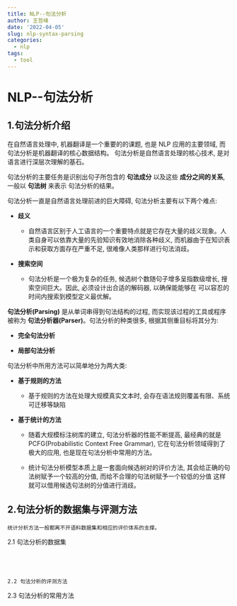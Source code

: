 ```yaml
---
title: NLP--句法分析
author: 王哲峰
date: '2022-04-05'
slug: nlp-syntax-parsing 
categories:
  - nlp
tags:
  - tool
---
```


NLP--句法分析
==========================================

1.句法分析介绍
------------------------------------------

在自然语言处理中, 机器翻译是一个重要的的课题, 也是 NLP 应用的主要领域, 而句法分析是机器翻译的核心数据结构。
句法分析是自然语言处理的核心技术, 是对语言进行深层次理解的基石。

句法分析的主要任务是识别出句子所包含的 **句法成分** 以及这些 **成分之间的关系**, 一般以 **句法树** 来表示
句法分析的结果。

句法分析一直是自然语言处理前进的巨大障碍, 句法分析主要有以下两个难点:

   - **歧义**
      
      - 自然语言区别于人工语言的一个重要特点就是它存在大量的歧义现象。人类自身可以依靠大量的先验知识有效地消除各种歧义, 
        而机器由于在知识表示和获取方面存在严重不足, 很难像人类那样进行句法消歧。
      
   - **搜索空间**

      - 句法分析是一个极为复杂的任务, 候选树个数随句子增多呈指数级增长, 搜索空间巨大。因此, 必须设计出合适的解码器, 以确保能能够在
        可以容忍的时间内搜索到模型定义最优解。

**句法分析(Parsing)** 是从单词串得到句法结构的过程, 而实现该过程的工具或程序被称为 **句法分析器(Parser)**。句法分析的种类很多, 
根据其侧重目标将其分为:

   - **完全句法分析**

   - **局部句法分析**


句法分析中所用方法可以简单地分为两大类:

   - **基于规则的方法**

      - 基于规则的方法在处理大规模真实文本时, 会存在语法规则覆盖有限、系统可迁移等缺陷
   
   - **基于统计的方法**

      - 随着大规模标注树库的建立, 句法分析器的性能不断提高, 最经典的就是 PCFG(Probabilistic Context Free Grammar), 
        它在句法分析领域得到了极大的应用, 也是现在句法分析中常用的方法。

      - 统计句法分析模型本质上是一套面向候选树对的评价方法, 其会给正确的句法树赋予一个较高的分值, 而给不合理的句法树赋予一个较低的分值
        这样就可以借用候选句法树的分值进行消歧。


2.句法分析的数据集与评测方法
------------------------------------------

    统计分析方法一般都离不开语料数据集和相应的评价体系的支撑。

2.1 句法分析的数据集
~~~~~~~~~~~~~~~~~~~~~~~~~~~~~~~~~~~~~~~~~~




2.2 句法分析的评测方法
~~~~~~~~~~~~~~~~~~~~~~~~~~~~~~~~~~~~~~~~~~





2.3 句法分析的常用方法
~~~~~~~~~~~~~~~~~~~~~~~~~~~~~~~~~~~~~~~~~~





